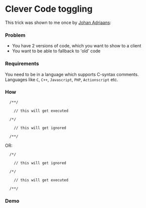Clever Code toggling
====================

This trick was shown to me once by [Johan Adriaans](https://github.com/johan-adriaans):

### Problem ###

  * You have 2 versions of code, which you want to show to a client
  * You want to be able to fallback to 'old' code

### Requirements ###

You need to be in a language which supports C-syntax comments.
Languages like `C`, `C++`, `Javascript`, `PHP`, `Actionscript` etc.

### How ###

      /**/
      
        // this will get executed
      
      /*/
      
        // this will get ignored
      
      /**/

OR:

      /*/
      
        // this will get ignored
      
      /*/
      
        // this will get executed
      
      /**/

### Demo ###

<br>
<div><script id="playterm-MjAxMi0wNi9jb2RldG9nZ2xpbmd0dHlyZWMtMTM0MDYyMDg2MHw4MHgyNA==" type="text/javascript" src="http://playterm.org/js/?hash=MjAxMi0wNi9jb2RldG9nZ2xpbmd0dHlyZWMtMTM0MDYyMDg2MHw4MHgyNA==" class="size:80x24"></script></div>
<br>
